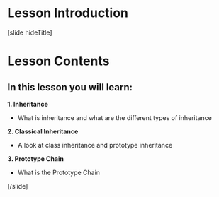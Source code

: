 # Lesson Introduction

[slide hideTitle]

# Lesson Contents


## In this lesson you will learn:

**1. Inheritance**

-  What is inheritance and what are the different types of inheritance

**2. Classical Inheritance**

-  A look at class inheritance and prototype inheritance

**3. Prototype Chain**

-  What is the Prototype Chain

[/slide]
